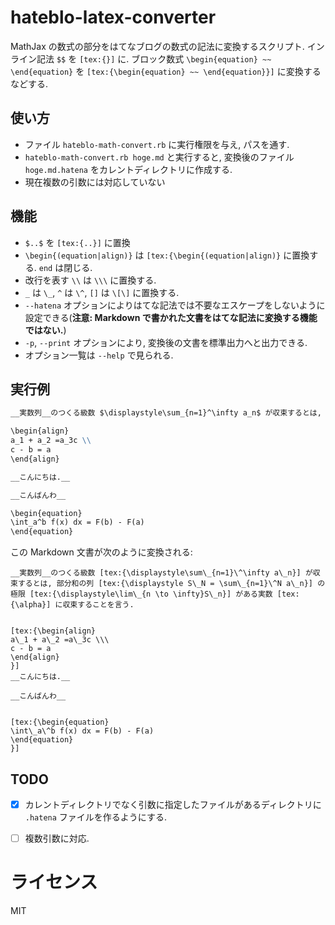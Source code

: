 # hateblo-latex-converter

MathJax の数式の部分をはてなブログの数式の記法に変換するスクリプト. インライン記法 `$$` を `[tex:{}]` に. ブロック数式 `\begin{equation} ~~ \end{equation}` を `[tex:{\begin{equation} ~~ \end{equation}}]` に変換するなどする.

## 使い方

* ファイル `hateblo-math-convert.rb` に実行権限を与え, パスを通す.
* `hateblo-math-convert.rb hoge.md` と実行すると, 変換後のファイル `hoge.md.hatena` をカレントディレクトリに作成する.
 * 現在複数の引数には対応していない

## 機能

* `$..$` を `[tex:{..}]` に置換
* `\begin{(equation|align)}` は `[tex:{\begin{(equation|align)}` に置換する. `end` は閉じる.
* 改行を表す `\\` は `\\\` に置換する.
* `_` は `\_`, `^` は `\^`, `[]` は `\[\]` に置換する.
* `--hatena` オプションによりはてな記法では不要なエスケープをしないように設定できる(**注意: Markdown で書かれた文書をはてな記法に変換する機能ではない.**)
* `-p`, `--print` オプションにより, 変換後の文書を標準出力へと出力できる.
* オプション一覧は `--help` で見られる.

## 実行例

```markdown
__実数列__のつくる級数 $\displaystyle\sum_{n=1}^\infty a_n$ が収束するとは, 部分和の列 $\displaystyle S_N = \sum_{n=1}^N a_n$ の極限 $\displaystyle\lim_{n \to \infty}S_n$ がある実数 $\alpha$ に収束することを言う.

\begin{align}
a_1 + a_2 =a_3c \\
c - b = a
\end{align}

__こんにちは.__

__こんばんわ__

\begin{equation}
\int_a^b f(x) dx = F(b) - F(a)
\end{equation}
```

この Markdown 文書が次のように変換される:

```
__実数列__のつくる級数 [tex:{\displaystyle\sum\_{n=1}\^\infty a\_n}] が収束するとは, 部分和の列 [tex:{\displaystyle S\_N = \sum\_{n=1}\^N a\_n}] の極限 [tex:{\displaystyle\lim\_{n \to \infty}S\_n}] がある実数 [tex:{\alpha}] に収束することを言う.


[tex:{\begin{align}
a\_1 + a\_2 =a\_3c \\\
c - b = a
\end{align}
}]
__こんにちは.__

__こんばんわ__


[tex:{\begin{equation}
\int\_a\^b f(x) dx = F(b) - F(a)
\end{equation}
}]
```

## TODO

- [x] カレントディレクトリでなく引数に指定したファイルがあるディレクトリに `.hatena` ファイルを作るようにする.
- [ ] 複数引数に対応.


# ライセンス

MIT
